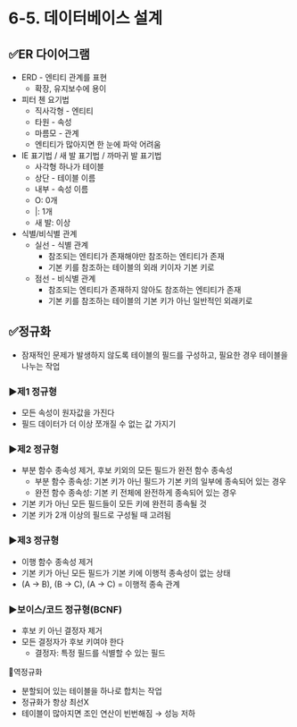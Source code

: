 # 6-5. 데이터베이스 설계
## ✅ER 다이어그램
- ERD - 엔티티 관계를 표현
  - 확장, 유지보수에 용이
- 피터 첸 요기법
  - 직사각형 - 엔티티
  - 타원 - 속성
  - 마름모 - 관계
  - 엔티티가 많아지면 한 눈에 파악 어려움
- IE 표기법 / 새 발 표기법 / 까마귀 발 표기법
  - 사각형 하나가 테이블
  - 상단 - 테이블 이름
  - 내부 - 속성 이름
  - O: 0개
  - |: 1개
  - 새 발: 이상
- 식별/비식별 관계
  - 실선 - 식별 관계
    - 참조되는 엔티티가 존재해야만 참조하는 엔티티가 존재
    - 기본 키를 참조하는 테이블의 외래 키이자 기본 키로
  - 점선 - 비식별 관계
    - 참조되는 엔티티가 존재하지 않아도 참조하는 엔티티가 존재
    - 기본 키를 참조하는 테이블의 기본 키가 아닌 일반적인 외래키로 
  
## ✅정규화
- 잠재적인 문제가 발생하지 않도록 테이블의 필드를 구성하고, 필요한 경우 테이블을 나누는 작업
### ▶️제1 정규형
- 모든 속성이 원자값을 가진다
- 필드 데이터가 더 이상 쪼개질 수 없는 값 가지기
### ▶️제2 정규형
- 부분 함수 종속성 제거, 후보 키외의 모든 필드가 완전 함수 종속성 
  - 부분 함수 종속성: 기본 키가 아닌 필드가 기본 키의 일부에 종속되어 있는 경우
  - 완전 함수 종속성: 기본 키 전체에 완전하게 종속되어 있는 경우 
- 기본 키가 아닌 모든 필드들이 모든 키에 완전히 종속될 것
- 기본 키가 2개 이상의 필드로 구성될 때 고려됨 
### ▶️제3 정규형
- 이행 함수 종속성 제거
- 기본 키가 아닌 모든 필드가 기본 키에 이행적 종속성이 없는 상태
- (A → B), (B → C), (A → C) = 이행적 종속 관계
### ▶️보이스/코드 정규형(BCNF)
- 후보 키 아닌 결정자 제거 
- 모든 결정자가 후보 키여야 한다
  - 결정자: 특정 필드를 식별할 수 있는 필드


🔷역정규화
- 분할되어 있는 테이블을 하나로 합치는 작업
- 정규화가 항상 최선X
- 테이블이 많아지면 조인 연산이 빈번해짐 → 성능 저하
